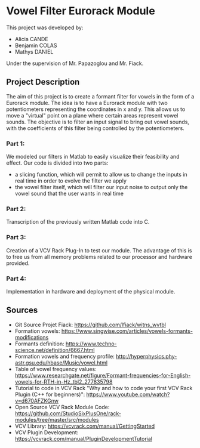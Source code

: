 # Vowel Filter Eurorack Module 

This project was developed by:

- Alicia CANDE
- Benjamin COLAS
- Mathys DANIEL

Under the supervision of Mr. Papazoglou and Mr. Fiack.


## Project Description

The aim of this project is to create a formant filter for vowels in the form of a Eurorack module. The idea is to have a Eurorack module with two potentiometers representing the coordinates in x and y. This allows us to move a "virtual" point on a plane where certain areas represent vowel sounds. The objective is to filter an input signal to bring out vowel sounds, with the coefficients of this filter being controlled by the potentiometers.

### Part 1:

We modeled our filters in Matlab to easily visualize their feasibility and effect.
Our code is divided into two parts:
- a slicing function, which will permit to allow us to change the inputs in real time in order to evolve the filter we apply
- the vowel filter itself, which will filter our input noise to output only the vowel sound that the user wants in real time


### Part 2:

Transcription of the previously written Matlab code into C.

### Part 3:

Creation of a VCV Rack Plug-In to test our module. The advantage of this is to free us from all memory problems related to our processor and hardware provided.

### Part 4:

Implementation in hardware and deployment of the physical module.

## Sources

- Git Source Projet Fiack: https://github.com/lfiack/witns_wvtbl
- Formation vowels: https://www.singwise.com/articles/vowels-formants-modifications
- Formants definition: https://www.techno-science.net/definition/6667.html
- Formation vowels and frequency profile: http://hyperphysics.phy-astr.gsu.edu/hbase/Music/vowel.html
- Table of vowel frequency values: https://www.researchgate.net/figure/Formant-frequencies-for-English-vowels-for-RTH-in-Hz_tbl2_277835798
- Tutorial to code in VCV Rack "Why and how to code your first VCV Rack Plugin (C++ for beginners)": https://www.youtube.com/watch?v=d670AFZKGnw
- Open Source VCV Rack Module Code: https://github.com/StudioSixPlusOne/rack-modules/tree/master/src/modules
- VCV Library: https://vcvrack.com/manual/GettingStarted
- VCV Plugin Development: https://vcvrack.com/manual/PluginDevelopmentTutorial
